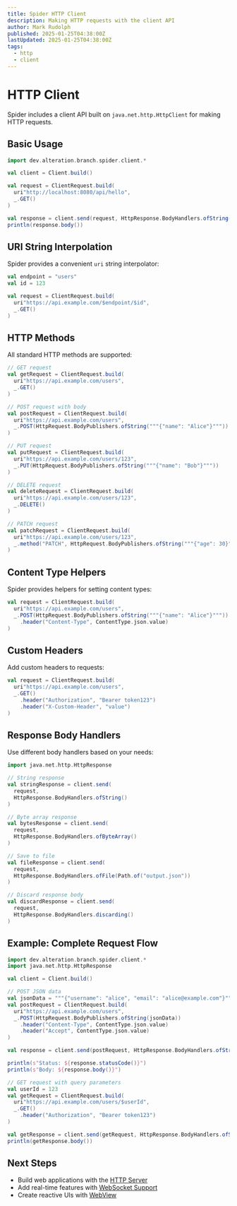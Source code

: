 ```yaml
---
title: Spider HTTP Client
description: Making HTTP requests with the client API
author: Mark Rudolph
published: 2025-01-25T04:38:00Z
lastUpdated: 2025-01-25T04:38:00Z
tags:
  - http
  - client
---
```


# HTTP Client

Spider includes a client API built on `java.net.http.HttpClient` for making HTTP requests.

## Basic Usage

```scala
import dev.alteration.branch.spider.client.*

val client = Client.build()

val request = ClientRequest.build(
  uri"http://localhost:8080/api/hello",
  _.GET()
)

val response = client.send(request, HttpResponse.BodyHandlers.ofString())
println(response.body())
```

## URI String Interpolation

Spider provides a convenient `uri` string interpolator:

```scala
val endpoint = "users"
val id = 123

val request = ClientRequest.build(
  uri"https://api.example.com/$endpoint/$id",
  _.GET()
)
```

## HTTP Methods

All standard HTTP methods are supported:

```scala
// GET request
val getRequest = ClientRequest.build(
  uri"https://api.example.com/users",
  _.GET()
)

// POST request with body
val postRequest = ClientRequest.build(
  uri"https://api.example.com/users",
  _.POST(HttpRequest.BodyPublishers.ofString("""{"name": "Alice"}"""))
)

// PUT request
val putRequest = ClientRequest.build(
  uri"https://api.example.com/users/123",
  _.PUT(HttpRequest.BodyPublishers.ofString("""{"name": "Bob"}"""))
)

// DELETE request
val deleteRequest = ClientRequest.build(
  uri"https://api.example.com/users/123",
  _.DELETE()
)

// PATCH request
val patchRequest = ClientRequest.build(
  uri"https://api.example.com/users/123",
  _.method("PATCH", HttpRequest.BodyPublishers.ofString("""{"age": 30}"""))
)
```

## Content Type Helpers

Spider provides helpers for setting content types:

```scala
val request = ClientRequest.build(
  uri"https://api.example.com/users",
  _.POST(HttpRequest.BodyPublishers.ofString("""{"name": "Alice"}"""))
    .header("Content-Type", ContentType.json.value)
)
```

## Custom Headers

Add custom headers to requests:

```scala
val request = ClientRequest.build(
  uri"https://api.example.com/users",
  _.GET()
    .header("Authorization", "Bearer token123")
    .header("X-Custom-Header", "value")
)
```

## Response Body Handlers

Use different body handlers based on your needs:

```scala
import java.net.http.HttpResponse

// String response
val stringResponse = client.send(
  request,
  HttpResponse.BodyHandlers.ofString()
)

// Byte array response
val bytesResponse = client.send(
  request,
  HttpResponse.BodyHandlers.ofByteArray()
)

// Save to file
val fileResponse = client.send(
  request,
  HttpResponse.BodyHandlers.ofFile(Path.of("output.json"))
)

// Discard response body
val discardResponse = client.send(
  request,
  HttpResponse.BodyHandlers.discarding()
)
```

## Example: Complete Request Flow

```scala
import dev.alteration.branch.spider.client.*
import java.net.http.HttpResponse

val client = Client.build()

// POST JSON data
val jsonData = """{"username": "alice", "email": "alice@example.com"}"""
val postRequest = ClientRequest.build(
  uri"https://api.example.com/users",
  _.POST(HttpRequest.BodyPublishers.ofString(jsonData))
    .header("Content-Type", ContentType.json.value)
    .header("Accept", ContentType.json.value)
)

val response = client.send(postRequest, HttpResponse.BodyHandlers.ofString())

println(s"Status: ${response.statusCode()}")
println(s"Body: ${response.body()}")

// GET request with query parameters
val userId = 123
val getRequest = ClientRequest.build(
  uri"https://api.example.com/users/$userId",
  _.GET()
    .header("Authorization", "Bearer token123")
)

val getResponse = client.send(getRequest, HttpResponse.BodyHandlers.ofString())
println(getResponse.body())
```

## Next Steps

- Build web applications with the [HTTP Server](server.md)
- Add real-time features with [WebSocket Support](websockets.md)
- Create reactive UIs with [WebView](webview/)
